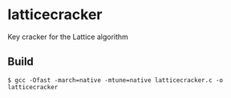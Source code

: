 # latticecracker
Key cracker for the Lattice algorithm

## Build

```console
$ gcc -Ofast -march=native -mtune=native latticecracker.c -o latticecracker
```